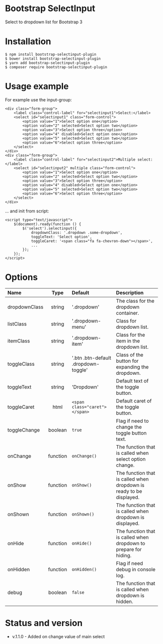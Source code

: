 # Bootstrap SelectInput
Select to dropdown list for Bootstrap 3

# Installation

    $ npm install bootstrap-selectinput-plugin
    $ bower install bootstrap-selectinput-plugin
    $ yarn add bootstrap-selectinput-plugin
    $ composer require bootstrap-selectinput-plugin

# Usage example

For example use the input-group:

    <div class="form-group">
        <label class="control-label" for="selectinput1">Select:</label>
        <select id="selectinput1" class="form-control">
            <option value="1">Select option one</option>
            <option value="2" selected>Select option two</option>
            <option value="3">Select option three</option>
            <option value="4" disabled>Select option one</option>
            <option value="5" selected>Select option two</option>
            <option value="6">Select option three</option>
        </select>
    </div>
    <div class="form-group">
        <label class="control-label" for="selectinput2">Multiple select:</label>
        <select id="selectinput2" multiple class="form-control">
            <option value="1">Select option one</option>
            <option value="2" selected>Select option two</option>
            <option value="3">Select option three</option>
            <option value="4" disabled>Select option one</option>
            <option value="5" selected>Select option two</option>
            <option value="6">Select option three</option>
        </select>
    </div>

... and init from script:

    <script type="text/javascript">
        $(document).ready(function () {
            $('select').selectinput({
                dropdownClass: '.dropdown .some-dropdown',
                toggleText: 'Select option',
                toggleCaret: '<span class="fa fa-chevron-down"></span>',
                ...
            });
        });
    </script>

# Options

| Name            | Type     | Default          | Description                                                |
|:--------------- |:--------:|:---------------- |:---------------------------------------------------------- |
| dropdownClass   | string   | '.dropdown'      | The class for the dropdown container. |
| listClass       | string   | '.dropdown-menu' | Class for dropdown list. |
| itemClass       | string   | '.dropdown-item' | Class for the item in the dropdown list. |
| toggleClass     | string   | '.btn .btn-default .dropdown-toggle' | Class of the button for expanding the dropdown. |
| toggleText      | string   | 'Dropdown'       | Default text of the toggle button. |
| toggleCaret     | html     | `<span class="caret"></span>` | Default caret of the toggle button. |
| toggleChange    | boolean  | `true`           | Flag if need to change the toggle button text. |
| onChange        | function | `onChange()`    | The function that is called when select option change. |
| onShow          | function | `onShow()`      | The function that is called when dropdown is ready to be displayed. |
| onShown         | function | `onShown()`     | The function that is called when dropdown is displayed. |
| onHide          | function | `onHide()`      | The function that is called when dropdown to prepare for hiding. |
| onHidden        | function | `onHidden()`    | Flag if need debug in console log. |
| debug           | boolean  | `false`          | The function that is called when dropdown is hidden. |


# Status and version
* v.1.1.0 - Added on change value of main select
